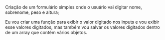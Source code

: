 Criação de um formulário simples onde o usuário vai digitar
nome, sobrenome, peso e altura; 

Eu vou criar uma função para exibir o valor digitado nos inputs
e vou exibir esse valores digitados, mas também vou salvar os valores
digitados dentro de um array que contém vários objetos.